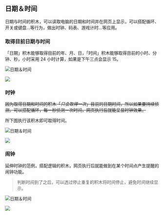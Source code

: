 ## 日期＆时间

日期与时间的积木，可以读取电脑的日期和时间并在网页上显示，可以搭配循环、开关或键盘...等行为，做出时钟、码表、游戏计时...等应用。

### 取得目前日期与时间

「日期」积木能够取得目前的年、月、日，「时间」积木能够取得目前的小时、分钟、秒，小时采用 24 小时计算，如果是下午三点会显示 15。

![日期＆时间](https://raw.githubusercontent.com/junhuanchen/test_repository/master/bpi-web/tutorials/images/zh-tw/docs/webbit/detect/time-01.jpg)

![](https://codimd.s3.shivering-isles.com/demo/uploads/upload_cb96a39bbcf323c24bf79ae38d32fe6c.png)


### 时钟

~~因为取得日期和时间的积木「*只会取得一次*」目前的日期时间，所以如果要持续侦测，可以搭配循环，每一秒侦测一次时间，网页执行后就能呈显时钟效果。~~

所下图执行该积木即可取得时间。

![日期＆时间](https://raw.githubusercontent.com/junhuanchen/test_repository/master/bpi-web/tutorials/images/zh-tw/docs/webbit/detect/time-02.gif)

![](https://codimd.s3.shivering-isles.com/demo/uploads/upload_27a51c6d97093758206f6fa3e30daee6.gif)


### 闹钟

延伸时钟的范例，搭配逻辑的积木，网页执行后就能做到在某个时间点产生提醒的闹钟功能。

> 判断时间到了之后，可以透过停止重复的积木将时间停止，避免时间继续显示。

![日期＆时间](https://raw.githubusercontent.com/junhuanchen/test_repository/master/bpi-web/tutorials/images/zh-tw/docs/webbit/detect/time-03.gif)



![](https://codimd.s3.shivering-isles.com/demo/uploads/upload_966171ad34d632dd98a6bcde20c68074.gif)
